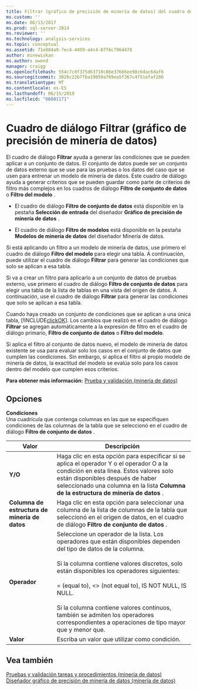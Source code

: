 ```yaml
---
title: Filtrar (gráfico de precisión de minería de datos) del cuadro de diálogo | Microsoft Docs
ms.custom: ''
ms.date: 06/13/2017
ms.prod: sql-server-2014
ms.reviewer: ''
ms.technology: analysis-services
ms.topic: conceptual
ms.assetid: 71e884a9-7ec4-4459-a4c4-87f6c796d478
author: minewiskan
ms.author: owend
manager: craigg
ms.openlocfilehash: 554c7c0f375d63710c86e37666ee98c6dac6daf6
ms.sourcegitcommit: 3026c22b7fba19059a769ea5f367c4f51efaf286
ms.translationtype: MT
ms.contentlocale: es-ES
ms.lasthandoff: 06/15/2019
ms.locfileid: "66081171"
---
```

# <a name="filter-dialog-box-mining-accuracy-chart"></a>Cuadro de diálogo Filtrar (gráfico de precisión de minería de datos)
  El cuadro de diálogo **Filtrar** ayuda a generar las condiciones que se pueden aplicar a un conjunto de datos. El conjunto de datos puede ser un conjunto de datos externo que se use para las pruebas o los datos del caso que se usen para entrenar un modelo de minería de datos. Este cuadro de diálogo ayuda a generar criterios que se pueden guardar como parte de criterios de filtro más complejos en los cuadros de diálogo **Filtro de conjunto de datos** o **Filtro del modelo** .  
  
-   El cuadro de diálogo **Filtro de conjunto de datos** está disponible en la pestaña **Selección de entrada** del diseñador **Gráfico de precisión de minería de datos** .  
  
-   El cuadro de diálogo **Filtro de modelos** está disponible en la pestaña **Modelos de minería de datos** del diseñador Minería de datos.  
  
 Si está aplicando un filtro a un modelo de minería de datos, use primero el cuadro de diálogo **Filtro del modelo** para elegir una tabla. A continuación, puede utilizar el cuadro de diálogo **Filtrar** para generar las condiciones que solo se aplican a esa tabla.  
  
 Si va a crear un filtro para aplicarlo a un conjunto de datos de pruebas externo, use primero el cuadro de diálogo **Filtro de conjunto de datos** para elegir una tabla de la lista de tablas en una vista del origen de datos. A continuación, use el cuadro de diálogo **Filtrar** para generar las condiciones que solo se aplican a esa tabla.  
  
 Cuando haya creado un conjunto de condiciones que se aplican a una única tabla, [!INCLUDE[clickOK](../includes/clickok-md.md)]. Los cambios que realizó en el cuadro de diálogo **Filtrar** se agregan automáticamente a la expresión de filtro en el cuadro de diálogo primario, **Filtro de conjunto de datos** o **Filtro del modelo**.  
  
 Si aplica el filtro al conjunto de datos nuevo, el modelo de minería de datos existente se usa para evaluar solo los casos en el conjunto de datos que cumplen las condiciones. Sin embargo, si aplica el filtro al propio modelo de minería de datos, la exactitud del modelo se evalúa solo para los casos dentro del modelo que cumplen esos criterios.  
  
 **Para obtener más información:** [Prueba y validación &#40;minería de datos&#41;](data-mining/testing-and-validation-data-mining.md)  
  
## <a name="options"></a>Opciones  
 **Condiciones**  
 Una cuadrícula que contenga columnas en las que se especifiquen condiciones de las columnas de la tabla que se seleccionó en el cuadro de diálogo **Filtro de conjunto de datos** .  
  
|Valor|Descripción|  
|-----------|-----------------|  
|**Y/O**|Haga clic en esta opción para especificar si se aplica el operador Y o el operador O a la condición en esta línea. Estos valores solo están disponibles después de haber seleccionado una columna en la lista **Columna de la estructura de minería de datos** .|  
|**Columna de estructura de minería de datos**|Haga clic en esta opción para seleccionar una columna de la lista de columnas de la tabla que seleccionó en el origen de datos, en el cuadro de diálogo **Filtro de conjunto de datos** .|  
|**Operador**|Seleccione un operador de la lista. Los operadores que están disponibles dependen del tipo de datos de la columna.<br /><br /> Si la columna contiene valores discretos, solo están disponibles los operadores siguientes:<br /><br /> = (equal to), <> (not equal to), IS NOT NULL, IS NULL.<br /><br /> Si la columna contiene valores continuos, también se admiten los operadores correspondientes a operaciones de tipo mayor que y menor que.|  
|**Valor**|Escriba un valor que utilizar como condición.|  
  
## <a name="see-also"></a>Vea también  
 [Pruebas y validación tareas y procedimientos &#40;minería de datos&#41;](data-mining/testing-and-validation-tasks-and-how-tos-data-mining.md)   
 [Diseñador gráfico de precisión de minería de datos &#40;minería de datos&#41;](mining-accuracy-chart-designer-data-mining.md)  
  
  
